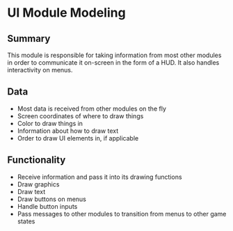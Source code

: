 # UI Module Modeling

## Summary

This module is responsible for taking information from most other modules in order to communicate it on-screen in the form of a HUD. It also handles interactivity on menus.

## Data

- Most data is received from other modules on the fly
- Screen coordinates of where to draw things
- Color to draw things in
- Information about how to draw text
- Order to draw UI elements in, if applicable

## Functionality

- Receive information and pass it into its drawing functions
- Draw graphics
- Draw text
- Draw buttons on menus
- Handle button inputs
- Pass messages to other modules to transition from menus to other game states